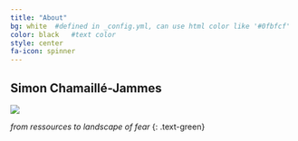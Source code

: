 ```yaml
---
title: "About"
bg: white  #defined in _config.yml, can use html color like '#0fbfcf'
color: black   #text color
style: center
fa-icon: spinner
---
```


## Simon Chamaillé-Jammes

<img src="{{site.image_path}}/me.jpg?raw=true" />

*from ressources to landscape of fear*
{: .text-green}

